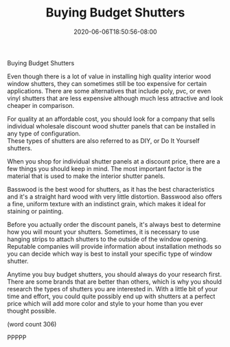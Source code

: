 ﻿---
title: "Buying Budget Shutters"
date: 2020-06-06T18:50:56-08:00
description: "Mini Blinds or Wood Shutters Tips for Web Success"
featured_image: "/images/Mini Blinds or Wood Shutters.jpg"
tags: ["Mini Blinds or Wood Shutters"]
---

Buying Budget Shutters

Even though there is a lot of value in installing
high quality interior wood window shutters, 
they can sometimes still be too expensive for 
certain applications.  There are some alternatives
that include poly, pvc, or even vinyl shutters
that are less expensive although much less
attractive and look cheaper in comparison.

For quality at an affordable cost, you should
look for a company that sells individual 
wholesale discount wood shutter panels that can
be installed in any type of configuration.  
These types of shutters are also referred to
as DIY, or Do It Yourself shutters.

When you shop for individual shutter panels at
a discount price, there are a few things you
should keep in mind.  The most important factor
is the material that is used to make the 
interior shutter panels.  

Basswood is the best wood for shutters, as
it has the best characteristics and it's a 
straight hard wood with very little distortion.
Basswood also offers a fine, uniform texture
with an indistinct grain, which makes it 
ideal for staining or painting.  

Before you actually order the discount panels,
it's always best to determine how you will
mount your shutters. Sometimes, it is 
necessary to use hanging strips to attach
shutters to the outside of the window opening.
Reputable companies will provide information
about installation methods so you can decide
which way is best to install your specific 
type of window shutter.

Anytime you buy budget shutters, you should
always do your research first.  There are some
brands that are better than others, which is
why you should research the types of shutters
you are interested in.  With a little bit of 
your time and effort, you could quite possibly
end up with shutters at a perfect price which
will add more color and style to your home
than you ever thought possible.

(word count 306)

PPPPP
